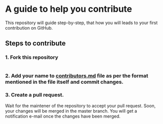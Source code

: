 # A guide to help you contribute
This repository will guide step-by-step, that how you will leads to your first contribution on GitHub. 

## Steps to contribute

### 1. Fork this repository
<div align="center">
  <img width="30% src="https://github.com/TechSavvyCommunity/begin-with-contribution/blob/main/assets/images/fork.png"> 
<!--   <img width="30%" src="https://github.com/TechSavvyCommunity/begin-with-contribution/blob/main/assets/images/create_fork.png"> -->
</div>

### 2. Add your name to [contributors.md](CONTRIBUTORS.md) file as per the format mentioned in the file itself and commit changes.

### 3. Create a pull request.


Wait for the maintener of the repository to accept your pull request. Soon, your changes will be merged in the master branch. You will get a notification e-mail once the changes have been merged.


